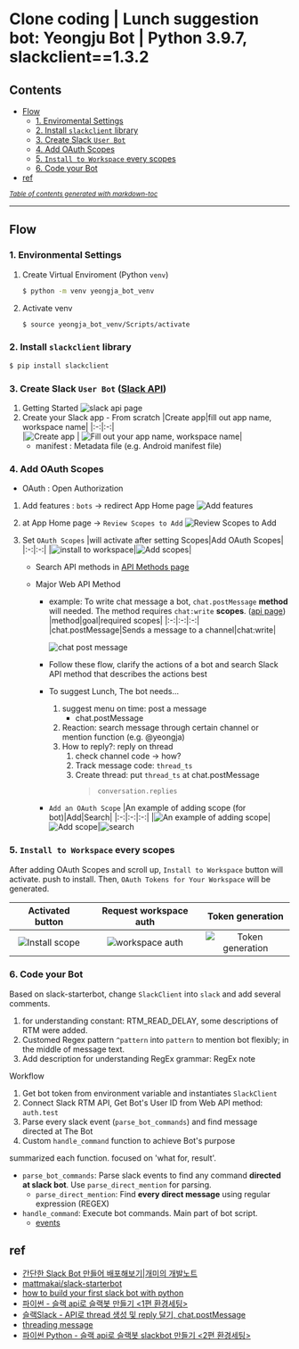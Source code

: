 # Clone coding | Lunch suggestion bot: Yeongju Bot | Python 3.9.7, slackclient==1.3.2

## Contents

- [Flow](#flow)
  - [1. Enviromental Settings](#1-enviromental-settings)
  - [2. Install `slackclient` library](#2-install--slackclient--library)
  - [3. Create Slack `User Bot`](#3-create-slack--user-bot)
  - [4. Add OAuth Scopes](#4-add-oauth-scopes)
  - [5. `Install to Workspace` every scopes](#5--install-to-workspace--every-scopes)
  - [6. Code your Bot](#6-code-your-bot)
- [ref](#ref)

<small><i><a href='http://ecotrust-canada.github.io/markdown-toc/'>Table of contents generated with markdown-toc</a></i></small>

<hr>

## Flow

### 1. Environmental Settings

1. Create Virtual Enviroment (Python `venv`)
   ```bash
   $ python -m venv yeongja_bot_venv
   ```
2. Activate venv
   ```bash
   $ source yeongja_bot_venv/Scripts/activate
   ```

### 2. Install `slackclient` library

```bash
$ pip install slackclient
```

### 3. Create Slack `User Bot` ([Slack API](https://api.slack.com/bot-users))

1. Getting Started ![slack api page](https://user-images.githubusercontent.com/60145951/151020221-d4035eb5-3836-4062-a61f-d5b4ae864cad.png)
2. Create your Slack app - From scratch
   |Create app|fill out app name, workspace name|
   |:-:|:-:|  
   |![Create app](https://user-images.githubusercontent.com/60145951/151020550-4c8313b7-d98a-42f3-bbd1-c7d081567ae6.png) | ![Fill out your app name, workspace name](https://user-images.githubusercontent.com/60145951/151032397-92ff29fe-6ff3-4404-acd8-ead66575fee3.png)|
   - manifest : Metadata file (e.g. Android manifest file)

### 4. Add OAuth Scopes

- OAuth : Open Authorization

1. Add features : `bots` -> redirect App Home page
   ![Add features](https://user-images.githubusercontent.com/60145951/151032509-db11a2ec-2de4-4e1d-8e2f-85fb10c1ea9d.png)
2. at App Home page -> `Review Scopes to Add`
   ![Review Scopes to Add](https://user-images.githubusercontent.com/60145951/151032646-7b1b12b4-041c-4e43-aae4-7557161db25e.png)
3. Set `OAuth Scopes`
   |will activate after setting Scopes|Add OAuth Scopes|
   |:-:|:-:|
   |![install to workspace](https://user-images.githubusercontent.com/60145951/151032743-af1bb9d3-6284-4a2c-acae-d0bdaa262202.png)|![Add scopes](https://user-images.githubusercontent.com/60145951/151024970-f80532f0-62b3-493c-a5eb-ff94bad6db92.png)|

   - Search API methods in [API Methods page](https://api.slack.com/methods)
   - Major Web API Method

     - example: To write chat message a bot, `chat.postMessage` **method** will needed. The method requires `chat:write` **scopes**. ([api page](https://api.slack.com/methods/chat.postMessage))
       |method|goal|required scopes|
       |:-:|:-:|:-:|
       |chat.postMessage|Sends a message to a channel|chat:write|

       ![chat post message](https://user-images.githubusercontent.com/60145951/151028553-6dea04ff-7e8a-4996-b5fc-d69f84020438.png)

     - Follow these flow, clarify the actions of a bot and search Slack API method that describes the actions best
     - To suggest Lunch, The bot needs...
       1. suggest menu on time: post a message
          - chat.postMessage
       2. Reaction: search message through certain channel or mention function (e.g. @yeongja)
       3. How to reply?: reply on thread
          1. check channel code -> how?
          2. Track message code: `thread_ts`
          3. Create thread: put `thread_ts` at chat.postMessage
             > `conversation.replies`
     - `Add an OAuth Scope`
       |An example of adding scope (for bot)|Add|Search|
       |:-:|:-:|:-:|
       |![An example of adding scope](https://user-images.githubusercontent.com/60145951/151033479-291eea9a-5d4b-4871-8234-596fbf7c6100.png)|![Add scope](https://user-images.githubusercontent.com/60145951/151034001-b8941dd2-bd1f-43dd-8981-5afcb39f226a.png)|![search](https://user-images.githubusercontent.com/60145951/151034144-eb6fe57d-0f8d-421b-ace9-e268fda8ff0f.png)

### 5. `Install to Workspace` every scopes

After adding OAuth Scopes and scroll up, `Install to Workspace` button will activate. push to install.
Then, `OAuth Tokens for Your Workspace` will be generated.

|                                                    Activated button                                                     |                                                  Request workspace auth                                                  |                                                      Token generation                                                      |
| :---------------------------------------------------------------------------------------------------------------------: | :----------------------------------------------------------------------------------------------------------------------: | :------------------------------------------------------------------------------------------------------------------------: |
| ![Install scope](https://user-images.githubusercontent.com/60145951/151034232-77abbddc-cafb-4a33-9490-3e860c546978.png) | ![workspace auth](https://user-images.githubusercontent.com/60145951/151034565-65e1367e-9fec-46ba-bfbd-e727817d1ee4.png) | ![Token generation](https://user-images.githubusercontent.com/60145951/151034800-fc9094f0-6cf1-402d-a219-141d8dd20b7f.png) |

### 6. Code your Bot

Based on slack-starterbot, change `SlackClient` into `slack` and add several comments.

1. for understanding constant: RTM_READ_DELAY, some descriptions of RTM were added.
2. Customed Regex pattern `^pattern` into `pattern` to mention bot flexibly; in the middle of message text.
3. Add description for understanding RegEx grammar: RegEx note

Workflow

1. Get bot token from environment variable and instantiates `SlackClient`
2. Connect Slack RTM API, Get Bot's User ID from Web API method: `auth.test`
3. Parse every slack event (`parse_bot_commands`) and find message directed at The Bot
4. Custom `handle_command` function to achieve Bot's purpose

summarized each function. focused on 'what for, result'.

- `parse_bot_commands`: Parse slack events to find any command **directed at slack bot**. Use `parse_direct_mention` for parsing.
  - `parse_direct_mention`: Find **every direct message** using regular expression (REGEX)
- `handle_command`: Execute bot commands. Main part of bot script.
  - [events](https://api.slack.com/events)

## ref

- [간단한 Slack Bot 만들어 배포해보기|개미의 개발노트](https://ugaemi.com/slack/Deploy-simple-slack-bot/)
- [mattmakai/slack-starterbot](https://github.com/mattmakai/slack-starterbot/blob/master/starterbot.py)
- [how to build your first slack bot with python](https://www.fullstackpython.com/blog/build-first-slack-bot-python.html)
- [파이썬 - 슬랙 api로 슬랙봇 만들기 <1편 환경세팅>](https://nanchachaa.tistory.com/44)
- [슬랙Slack - API로 thread 생성 및 reply 달기, chat.postMessage](https://blog.naver.com/PostView.naver?blogId=jogilsang&logNo=222272481593&categoryNo=104&parentCategoryNo=0&viewDate=&currentPage=1&postListTopCurrentPage=1&from=postView)
- [threading message](https://api.slack.com/messaging/managing#threading)
- [파이썬 Python - 슬랙 api로 슬랙봇 slackbot 만들기 <2편 환경세팅>](https://nanchachaa.tistory.com/77)
